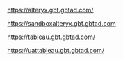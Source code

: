 https://alteryx.gbt.gbtad.com/

https://sandboxalteryx.gbt.gbtad.com

https://tableau.gbt.gbtad.com/

https://uattableau.gbt.gbtad.com/
